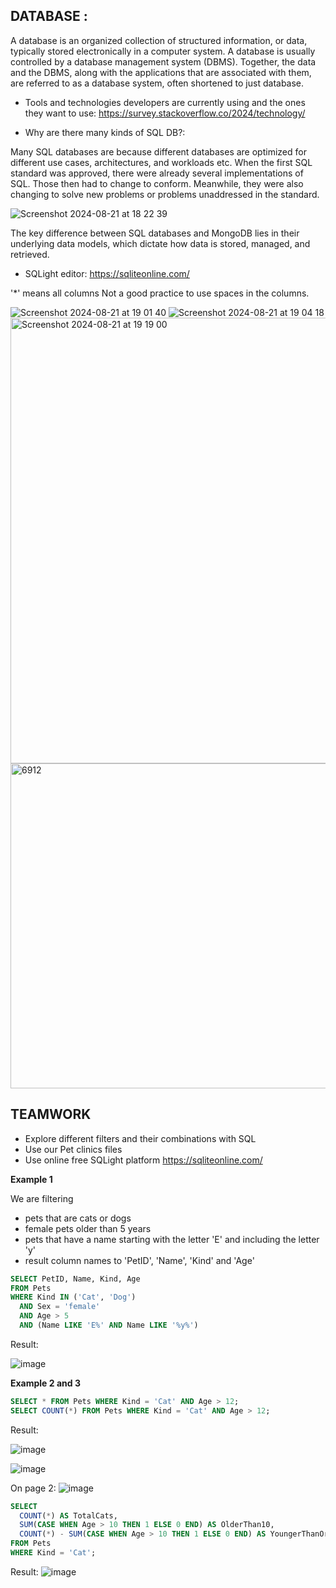 ## DATABASE :
A database is an organized collection of structured information, or data, typically stored electronically in a computer system. 
A database is usually controlled by a database management system (DBMS). 
Together, the data and the DBMS, along with the applications that are associated with them, are referred to as a database system, often shortened to just database.

* Tools and technologies developers are currently using and the ones they want to use:
https://survey.stackoverflow.co/2024/technology/

* Why are there many kinds of SQL DB?: 

Many SQL databases are because different databases are optimized for different use cases, architectures, and workloads etc.
When the first SQL standard was approved, there were already several implementations of SQL. 
Those then had to change to conform. Meanwhile, they were also changing to solve new problems or problems unaddressed in the standard.

![Screenshot 2024-08-21 at 18 22 39](https://github.com/user-attachments/assets/c4a7a324-766a-4dcf-a0f6-070d61b98d87)

The key difference between SQL databases and MongoDB lies in their underlying data models, which dictate how data is stored, managed, and retrieved.

* SQLight editor:
  https://sqliteonline.com/

'*' means all columns
Not a good practice to use spaces in the columns.

![Screenshot 2024-08-21 at 19 01 40](https://github.com/user-attachments/assets/291ca5b7-9ff6-4fc5-a72f-de4b69b8e789)
![Screenshot 2024-08-21 at 19 04 18](https://github.com/user-attachments/assets/90a6013c-5970-4b28-9d78-2258e29fa551)
<img width="713" alt="Screenshot 2024-08-21 at 19 19 00" src="https://github.com/user-attachments/assets/3049bba3-55cf-454d-a759-bec05c31ce03">
<img width="520" alt="6912" src="https://github.com/user-attachments/assets/16dfa588-e8a7-4465-83ae-2553814712bb">

## TEAMWORK 
* Explore different filters and their combinations with SQL
* Use our Pet clinics files
* Use online free SQLight platform https://sqliteonline.com/

**Example 1**

We are filtering 
* pets that are cats or dogs
* female pets older than 5 years
* pets that have a name starting with the letter 'E' and including the letter 'y'
* result column names to 'PetID', 'Name', 'Kind' and 'Age'

```sql
SELECT PetID, Name, Kind, Age
FROM Pets 
WHERE Kind IN ('Cat', 'Dog') 
  AND Sex = 'female' 
  AND Age > 5 
  AND (Name LIKE 'E%' AND Name LIKE '%y%')
```

Result:

![image](https://github.com/user-attachments/assets/4e290a8f-9aa0-4f4c-988a-064a66cfa7fa)


**Example 2 and 3**

```sql
SELECT * FROM Pets WHERE Kind = 'Cat' AND Age > 12;
SELECT COUNT(*) FROM Pets WHERE Kind = 'Cat' AND Age > 12;
```

Result:

![image](https://github.com/user-attachments/assets/a55eb909-6dbc-478f-b523-72c001929de2)

![image](https://github.com/user-attachments/assets/14e711a7-21ed-4df5-ac75-bf8ff9457f93)

On page 2: 
![image](https://github.com/user-attachments/assets/dcc97a67-5082-4277-b012-a5d4c75e743b)




  ```sql
SELECT 
    COUNT(*) AS TotalCats, 
    SUM(CASE WHEN Age > 10 THEN 1 ELSE 0 END) AS OlderThan10, 
    COUNT(*) - SUM(CASE WHEN Age > 10 THEN 1 ELSE 0 END) AS YoungerThanOrEqualTo10
FROM Pets 
WHERE Kind = 'Cat';
```

Result: 
![image](https://github.com/user-attachments/assets/ba1f2d30-64f4-48df-af8c-d90020070e28)





